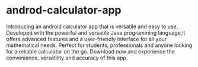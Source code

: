 # androd-calculator-app
Introducing an android calculator app that is versatile and easy to use. Developed with the powerful and versatile Java programming language,it offers advanced features and a user-friendly interface for all your mathematical needs. Perfect for students, professionals and anyone looking for a reliable calculator on the go. Download now and experience the convenience, versatility and accuracy of this app.
